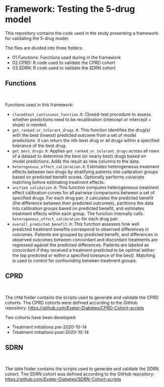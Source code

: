 # Framework: Testing the 5-drug model

This repository contains the code used in the study presenting a framework for validating the 5-drug model.

The files are divided into three folders:

-   01.Functions: Functions used during in the framework
-   02.CPRD: R code used to validate the CPRD cohort
-   03.SDRN: R code used to validate the SDRN cohort

## Functions

<br>

Functions used in this framework:

- `closedtest_continuous_function.R`: Closed-test procedure to assess whether predictions need to be recalibration (intercept or intercept + slope) is needed.
- `get_ranked_or_tolerant_drugs.R`: This function identifies the drug(s) with the best (lowest) predicted outcome from a set of model predictions. It can return the nth-best drug or all drugs within a specified tolerance of the best drug.
- `get_best_drugs.R`: Applies `get_ranked_or_tolerant_drugs` across all rows of a dataset to determine the best (or nearly best) drugs based on model predictions. Adds the result as new columns to the data.
- `heterogenous_effect_calibration.R`: Estimates heterogeneous treatment effects between two drugs by stratifying patients into calibration groups based on predicted benefit scores. Optionally performs covariate matching before estimating treatment effects.
- `unified_validation.R`: This function computes heterogeneous treatment effect calibration curves for all pairwise comparisons between a set of specified drugs. For each drug pair, it calculates the predicted benefit (the difference between their predicted outcomes), partitions the data into calibration groups based on predicted benefit, and estimates treatment effects within each group. The function internally calls `heterogenous_effect_calibration` for each drug pair.
- `overall_predicted_benefit.R`: This function assesses how well predicted treatment benefits correspond to observed differences in outcomes. Patients are grouped by predicted benefit, and differences in observed outcomes between concordant and discordant treatments are regressed against the predicted differences. Patients are labeled as concordant if they received a treatment predicted to be optimal (either the top predicted or within a specified tolerance of the best). Matching is used to control for confounding between treatment groups.


## CPRD

<br>

The `CPRD` folder contains the scripts used to generate and validate the CPRD cohorts. The CPRD cohorts were defined according to the GitHub repository: <https://github.com/Exeter-Diabetes/CPRD-Cohort-scripts>

Two cohorts have been developed:

- Treatment initiations pre-2020-10-14
- Treatment initiations post-2020-10-14


## SDRN

<br>

The `SDRN` folder contains the scripts used to generate and validate the SDRN cohort. The SDRN cohort was defined according to the GitHub repository: <https://github.com/Exeter-Diabetes/SDRN-Cohort-scripts>

